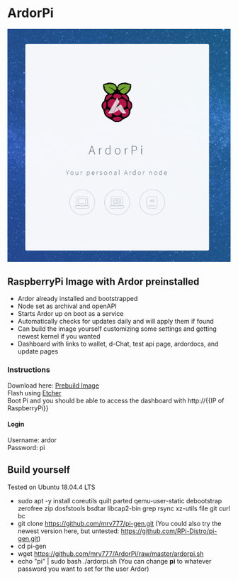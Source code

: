 # ArdorPi

![ArdorPi Dashboard](https://github.com/mrv777/ArdorPi/raw/master/ardorPiScreen.png)

## RaspberryPi Image with Ardor preinstalled
- Ardor already installed and bootstrapped
- Node set as archival and openAPI
- Starts Ardor up on boot as a service
- Automatically checks for updates daily and will apply them if found
- Can build the image yourself customizing some settings and getting newest kernel if you wanted
- Dashboard with links to wallet, d-Chat, test api page, ardordocs, and update pages

### Instructions
Download here: [Prebuild Image](https://ardor.tools/ardor-raspbian-lite.zip)  
Flash using [Etcher](https://www.balena.io/etcher/)  
Boot Pi and you should be able to access the dashboard with http://{{IP of RaspberryPi}}

#### Login
Username: ardor  
Password: pi

## Build yourself

Tested on Ubuntu 18.04.4 LTS

- sudo apt -y install coreutils quilt parted qemu-user-static debootstrap zerofree zip dosfstools bsdtar libcap2-bin grep rsync xz-utils file git curl bc
- git clone https://github.com/mrv777/pi-gen.git (You could also try the newest version here, but untested: https://github.com/RPi-Distro/pi-gen.git)
- cd pi-gen
- wget https://github.com/mrv777/ArdorPi/raw/master/ardorpi.sh
- echo "pi" | sudo bash ./ardorpi.sh (You can change **pi** to whatever password you want to set for the user Ardor)